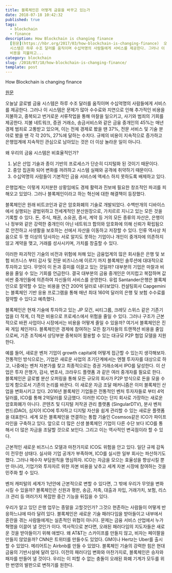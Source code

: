 ```yaml
---
title: 블록체인은 어떻게 금융을 바꾸고 있는가
date: 2018-07-18 10:42:32
published: true
tags:
  - blockchain
  - finance
description: How Blockchain is changing finance
  [원문](https://hbr.org/2017/03/how-blockchain-is-changing-finance)  오늘날 글로벌 금융
  시스템은 하루 수조 달러를 움직이며 수십억명의 사람들에게 서비스를 제공한다. 그러나 이 시스템은 문제가 많아 수수료와 지연으로 인해 추가적인
  비용을 지불하고...
category: blockchain
slug: /2018/07/18/how-blockchain-is-changing-finance/
template: post
---
```


How Blockchain is changing finance

[원문](https://hbr.org/2017/03/how-blockchain-is-changing-finance)

오늘날 글로벌 금융 시스템은 하루 수조 달러를 움직이며 수십억명의 사람들에게 서비스를 제공한다. 그러나 이 시스템은 문제가 많아 수수료와 지연으로 인해 추가적인 비용을 지불하고, 중복되고 번거로운 서류작업을 통해 마찰을 일으키고, 사기와 범죄의 기회를 제공한다. 지불 네트워크, 증권 거래소, 송금서비스와 같은 금융 중개인의 45%는 매년 경제 범죄로 고통받고 있으며, 이는 전체 경제로 봤을 땐 37%, 전문 서비스 및 기술 분야로 봤을 땐 각 각 20%, 27%에 달하는 수치다. 규제의 비용이 지속적으로 증가하고 은행업계에 지속적인 관심으로 남아있는 것은 더 이상 놀라운 일이 아니다.

왜 우리의 금융 시스템은 비효율적인가?

1. 낡은 산업 기술과 종이 기반의 프로세스가 단순히 디지털화 된 것이기 때문이다.
2. 중앙 집권화 되어 변화를 꺼려하고 시스템 실패와 공격에 취약하기 때문이다.
3. 수십억명의 사람들이 기본적인 금융 서비스에 액세스 하지 못하도록 배제하고 있다.

은행업계는 이렇게 지저분한 상황임에도 경제 활력과 진보에 필요한 창조적인 파괴를 피해오고 있었다. 그러나 블록체인이라고 하는 혁신에 대한 해결책이 등장했다.

블록체인은 원래 비트코인과 같은 암호화폐의 기술로 개발되었다. 수백만개의 디바이스에서 실행되는 광범위하고 전세계적인 분산원장으로, 가치르르 지니고 있는 모든 것을 기록할 수 있다. 돈, 주식, 채권, 소유권, 증서, 계약 등 거의 모든 종류의 자산은, 은행이나 정부와 같은 강력한 중개인이 아닌 네트워크 합의와 암호화에 의해 신뢰가 확립됨으로 안전하고 사생활을 보호하는 선에서 자산을 이동하고 저장할 수 있다. 인류 역사상 처음으로 두 명 이상의 당사자는 서로 알지도 못하는 기업이나 개인이 중개자에 의존하지 않고 계약을 맺고, 거래를 성사시키며, 가치를 창출할 수 있다.

이러한 파괴적인 기술의 비전과 위험에 처해 있는 금융업계의 많은 회사들은 은행 및 보험 비즈니스 부터 감사 및 전문 비즈니스에 이르기 까지 블록체인 솔루션에 대대적으로 투자하고 있다. 무엇이 이 돈과 흥미를 이끌고 있는 것일까? 대부분의 기업은 마찰과 비용을 줄일 수 있는 기회를 언급한다. 결국 대부분의 금융 중개인은 어지럽고 복잡하며 값 비싼 중개인들에 의존하여 자신들의 서비스를 운영한다. 유럽 Santander은행은 블록체인으로 절약할 수 있는 비용을 연간 200억 달러로 내다보았다. 컨설팅회사 Capgemini는 블록체인 기반 응용 프로그램을 통해 매년 최대 160억 달러의 은행 및 보험 수수료를 절약할 수 있다고 예측했다.

블록체인은 현재 기술에 투자하고 있는 JP 모건, 씨티그룹, 크레딧 스위스 같은 기존기업을 더 작게, 더 적은 비용으로 프로세스에서 위험을 줄일 수 있다. 그러나 구조가 근본적으로 바뀐 사업이나 시장에서는 비용을 어떻게 줄일 수 있을까? 여기서 블록체인은 진짜 게임 체인저다. 블록체인은 경제에 참여하는 모든 참가자들의 트랜잭션 비용을 줄임으로써, 기존 조직에서 상당부분 중복되어 활용할 수 있는 대규모 P2P 협업 모델을 지원한다.

예를 들어, 새로운 벤처 기업이 growth capital에 어떻게 접근할 수 있는지 생각해보자. 전통적인 방식으로는, 기업은 새로운 사업의 초기단계에서는 엔젤 투자자를 대상으로 하고, 나중에는 벤처 자본가를 찾고 최종적으로는 증권 거래소에서 IPO를 달성한다. 이 산업은 투자 은행가, 감사, 변호사, 크라우드 플랫폼 과 같은 여러 중개자를 필요로 한다. 블록체인은 글로벌 분산 오퍼링을 통해 모든 규모의 회사가 P2P 방식으로 돈을 모을 수 있게 함으로서 기존의 논리를 바꾼다. 이 새로운 자금 조달 매커니즘은 이미 블록체인 산업을 변화시키고 있다. 2016년 블록체인 기업들은 전통적인 벤처 투자자들로 부터 4억달러를, ICO를 통해 2억달러를 모금했다. 이러한 ICO는 단지 회사로 가장하는 새로운 암호화폐가 아니다. 콘텐츠 및 디지털 저작권 관리 플랫폼 (SingularDTV), 분사 벤처 펀드(DAO), 심지어 ICO에 투자하고 디지털 자산을 쉽게 관리할 수 있는 새로운 플랫폼을 대표한다. 세계 모든 블록체인을 연결하는 통합 기술인 Cosmsos같은 ICO가 파이프라인을 구축하고 있다. 앞으로 더 많은 신생 블록체인 기업이 다른 수단 보다 ICO를 통해서 더 많은 자금을 조달할 것으로 보인다. 그리고 이는 역사적인 변곡점이라 할 수 있다.

근본적인 새로운 비즈니스 모델과 마찬가지로 ICO도 위험을 안고 있다. 일단 규제 감독이 전무한 상태다. 실사와 기업 공개가 부족하며, ICO를 실시한 일부 회사는 파산하기도 했다. 그러나 매수자 부담원칙을 명심하자. ICO는 자금을 모으는 효율성을 향상시킬 뿐만 아니라, 기업가와 투자자르 위한 자본 비용을 낮추고 세계 자본 시장에 참여하는 것을 민주화 할 수 있다.

벤처 캐피털의 세계가 1년안에 근본적으로 변할 수 있다면, 그 밖에 우리가 무엇을 변화 시킬 수 있을까? 블록체인은 신원과 평판, 송금, 저축, 대출과 차입, 거래가치, 보험, 리스크 관리 등 여러가지 복잡한 중간 기능을 뒤집을 수 있다.

우리가 알고 있던 은행 업무는 종말을 고할것인가? 그것으 현존하는 사람들이 어떻게 반응하느냐에 따라 달려 있다. 블록체인은 새로운 기술 패러다임을 받아들이고 내부에서 혼란을 겪는 사람들에게는 실존적인 위협이 아니다. 문제는 금융 서비스 산업에서 누가 혁명을 이끌어 낼 것인가 이다. 역사적으로 본다면, 오래된 패러다임의 지도자들은 새로운 것을 받아들이기 위해 애썼다. 왜 AT&T는 스카이프를 만들지 않고, 비자는 페이팔을 만들지 않았을까? CNN은 트위터를 만들수도 있었다. GM이나 Hertz는 Uber를 출시할 수 있었다. 메리어트는 Airbnb를 만들 수 있었다. 블록체인 기술의 강력한 힘은 현대 금융의 기반시설에 달려 있다. 이전의 패러다임 변화와 마찬가지로, 블록체인은 승자와 패자를 만들어 낼 것이다. 우리는 이 피할 수 없는 충돌이 오래된 화폐 기계가 모두를 위한 번영의 발판으로 변하기를 원한다.

